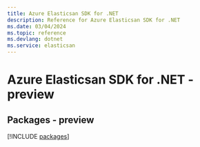 ```yaml
---
title: Azure Elasticsan SDK for .NET
description: Reference for Azure Elasticsan SDK for .NET
ms.date: 03/04/2024
ms.topic: reference
ms.devlang: dotnet
ms.service: elasticsan
---
```

# Azure Elasticsan SDK for .NET - preview
## Packages - preview
[!INCLUDE [packages](elasticsan-index.md)]